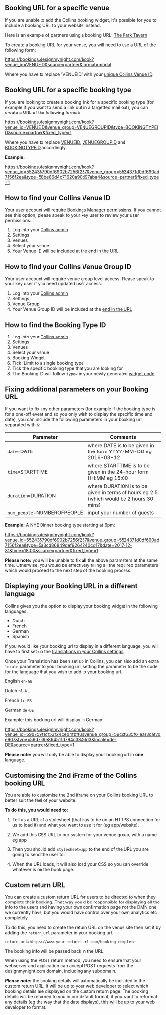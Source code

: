 ## Booking URL for a specific venue

If you are unable to add the Collins booking widget, it's possible for you to include a booking URL to your website instead. 

Here is an example of partners using a booking URL: [The Park Tavern](https://www.parktavernsw18.com/book/)

To create a booking URL for your venue, you will need to use a URL of the following form:

https://bookings.designmynight.com/book?venue_id=VENUEID&source=partner&format=modal

Where you have to replace 'VENUEID' with your [unique Collins Venue ID](http://developers.designmynight.com/faqs/booking-url/#how-to-find-your-collins-venue-id). 

## Booking URL for a specific booking type

If you are looking to create a booking link for a specific booking type (for example if you want to send a link out in a targetted mail out), you can create a URL of the following format: 

https://bookings.designmynight.com/book?venue_id=VENUEID&venue_group=VENUEGROUPID&type=BOOKINGTYPEID&source=partner&fixed_type=1

Where you have to replace [VENUEID](http://developers.designmynight.com/faqs/booking-url/#how-to-find-your-collins-venue-id), [VENUEGROUPID](http://developers.designmynight.com/faqs/booking-url/#how-to-find-your-collins-venue-group-id) and [BOOKINGTYPEID](http://developers.designmynight.com/faqs/booking-url/#how-to-find-the-booking-type-id) accordingly. 

**Example:**

https://bookings.designmynight.com/book?venue_id=552435790df6902b7256f237&venue_group=5524371d0df690ad7156f2ea&type=58be86d4c71620a90d97aba4&source=partner&fixed_type=1

## How to find your Collins Venue ID 

Your user account will require [Bookings Manager permissions](https://collins.uservoice.com/knowledgebase/articles/942757-user-permissions-explained-and-how-to-change-them). If you cannot see this option, please speak to your key user to review your user permissions.  

1. Log into your [Collins admin](https://admin.designmynight.com/collins)
2. Settings
3. Venues
4. Select your venue
5. Your Venue ID will be included at the [end in the URL](https://static.designmynight.com/uploads/2017/12/Collins-Venue-ID1-optimised.png)

## How to find your Collins Venue Group ID

Your user account will require venue group level access. Please speak to your key user if you need updated user access. 

1. Log into your [Collins admin](https://admin.designmynight.com/collins)
2. Settings
3. Venue Group
4. Your Venue Group ID will be included at the [end in the URL](https://static.designmynight.com/uploads/2017/12/Venue-Group-ID-optimised.png)

## How to find the Booking Type ID

1. Log into your [Collins admin](https://admin.designmynight.com/collins)
2. Settings
3. Venues
4. Select your venue
5. Booking Widget
6. Tick 'Limit to a single booking type'
7. Tick the specific booking type that you are looking for
8. The Booking ID will follow `type=` in your newly generated [widget code](https://static.designmynight.com/uploads/2017/12/Booking-Type-ID-optimised.png)

## Fixing additional parameters on your Booking URL

If you want to fix any other parameters (for example if the booking type is for a one-off event and so you only wish to display the specific time and date), you can include the following parameters in your booking url, separated with `&`:

| Parameter | Comments|
|-----------|------|
|`date=`DATE | where DATE is to be given in the form YYYY-MM-DD eg 2016-03-12|
|`time=`STARTTIME | where STARTTIME is to be given in the 24-hour form HH:MM eg 15:00|
|`duration=`DURATION |where DURATION is to be given in terms of hours eg 2.5 (which would be 2 hours 30 mins)|
|`num_people`=NUMBEROFPEOPLE| input your number of guests  |

**Example:** A NYE Dinner booking type starting at 6pm:

https://bookings.designmynight.com/book?venue_id=552435790df6902b7256f237&venue_group=5524371d0df690ad7156f2ea&type=5a3cd86849def9264240cd17&date=2017-12-31&time=18:00&source=partner&fixed_type=1

**Please note:** you will be unable to fix **all** the above parameters at the same time. Otherwise, you would be effectively filling all the required parameters which would proceed to the next step of the booking process. 

## Displaying your Booking URL in a different language

Collins gives you the option to display your booking widget in the following languages:

* Dutch
* French
* German
* Spanish

If you would like your booking url to display in a different language, you will have to first set up the [translations in your Collins settings](https://collins.uservoice.com/knowledgebase/articles/1829417-widget-setting-up-multi-lingual-widgets-transla)  

Once your Translation has been set up in Collins, you can also add an extra `locale` parameter to your booking url, setting the parameter to be the code for the language that you wish to add to your booking url.  

English `en-GB`

Dutch `nl-NL`

French `fr-FR`

German `de-DE`

Example: this booking url will display in German:

https://bookings.designmynight.com/book?venue_id=59d759f1cf53f24ceb4fbff0&venue_group=59ccf635f61ea13caf7de907&type=59d769e864511d794c3846d3&locale=de-DE&source=partner&fixed_type=1

**Please note:** you will only be able to display your booking url in **one** language.

## Customising the 2nd iFrame of the Collins booking URL
You are able to customise the 2nd iframe on your Collins booking URL to better suit the feel of your website. 

**To do this, you would need to:**

1. Tell us a URL of a stylesheet (that has to be on an HTTPS connection for us to load it) and what you want to use it for (eg app/website).

2. We add this CSS URL to our system for your venue group, with a name eg app

3. Then you should add `stylesheet=app` to the end of the URL you are going to send the user to.

4. When the URL loads, it will also load your CSS so you can override whatever is on the book page.

## Custom return URL

You can create a custom return URL for users to be directed to when they complete their booking. That way you'd be responsible for displaying all the info to the users and having your own confirmation page not the DMN one we currently have, but you would have control over your own analytics etc completely.

To do this, you need to create the return URL on the venue site then set it by adding the `return_url` parameter in your booking url. 

`return_url=https://www.your-return-url.com/booking-complete`

The booking info will be passed back in the URL.

When using the POST return method, you need to ensure that your webserver and application can accept POST requests from the designmynight.com domain, including any subdomain.

**_Please note:_** the booking details will automatically be included in the custom return URL. It will be up to your web developer to select which booking details are displayed on the custom return page. The booking details will be returned to you in our default format, if you want to reformat any details (eg the way that the date displays), this will be up to your web developer to format.
